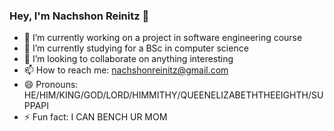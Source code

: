 ### Hey, I'm Nachshon Reinitz 👋

- 🔭 I’m currently working on a project in software engineering course
- 🌱 I’m currently studying for a BSc in computer science
- 👯 I’m looking to collaborate on anything interesting
- 📫 How to reach me: nachshonreinitz@gmail.com
- 😄 Pronouns: HE/HIM/KING/GOD/LORD/HIMMITHY/QUEENELIZABETHTHEEIGHTH/SUPPAPI
- ⚡ Fun fact: I CAN BENCH UR MOM
